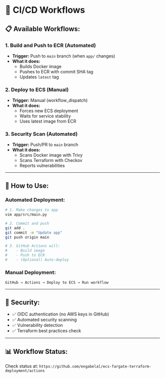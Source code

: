 # 🚀 CI/CD Workflows

## 📋 Available Workflows:

### 1. **Build and Push to ECR** (Automated)
- **Trigger:** Push to `main` branch (when `app/` changes)
- **What it does:**
  - Builds Docker image
  - Pushes to ECR with commit SHA tag
  - Updates `latest` tag

### 2. **Deploy to ECS** (Manual)
- **Trigger:** Manual (workflow_dispatch)
- **What it does:**
  - Forces new ECS deployment
  - Waits for service stability
  - Uses latest image from ECR

### 3. **Security Scan** (Automated)
- **Trigger:** Push/PR to `main` branch
- **What it does:**
  - Scans Docker image with Trivy
  - Scans Terraform with Checkov
  - Reports vulnerabilities

---

## 🎯 How to Use:

### **Automated Deployment:**
```bash
# 1. Make changes to app
vim app/src/main.py

# 2. Commit and push
git add .
git commit -m "Update app"
git push origin main

# 3. GitHub Actions will:
#    - Build image
#    - Push to ECR
#    - (Optional) Auto-deploy
```

### **Manual Deployment:**
```
GitHub → Actions → Deploy to ECS → Run workflow
```

---

## 🔐 Security:

- ✅ OIDC authentication (no AWS keys in GitHub)
- ✅ Automated security scanning
- ✅ Vulnerability detection
- ✅ Terraform best practices check

---

## 📊 Workflow Status:

Check status at: `https://github.com/engabelal/ecs-fargate-terraform-deployment/actions`
